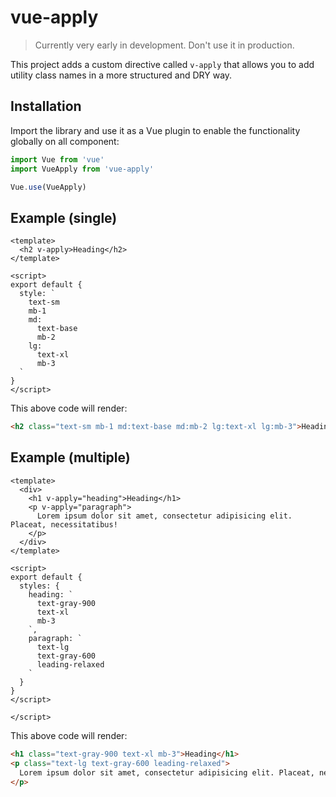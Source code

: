 # vue-apply

> Currently very early in development. Don't use it in production.

This project adds a custom directive called `v-apply` that allows you to add utility class names in a more structured and DRY way.

## Installation

Import the library and use it as a Vue plugin to enable the functionality globally on all component:

```js
import Vue from 'vue'
import VueApply from 'vue-apply'

Vue.use(VueApply)
```

## Example (single)

```vue
<template>
  <h2 v-apply>Heading</h2>
</template>

<script>
export default {
  style: `
    text-sm
    mb-1
    md:
      text-base
      mb-2
    lg:
      text-xl
      mb-3
  `
}
</script>
```

This above code will render:

```html
<h2 class="text-sm mb-1 md:text-base md:mb-2 lg:text-xl lg:mb-3">Heading</h2>
```

## Example (multiple)

```vue
<template>
  <div>
    <h1 v-apply="heading">Heading</h1>
    <p v-apply="paragraph">
      Lorem ipsum dolor sit amet, consectetur adipisicing elit. Placeat, necessitatibus!
    </p>
  </div>
</template>

<script>
export default {
  styles: {
    heading: `
      text-gray-900
      text-xl
      mb-3
    `,
    paragraph: `
      text-lg
      text-gray-600
      leading-relaxed
    `
  }
}
</script>

</script>
```

This above code will render:

```html
<h1 class="text-gray-900 text-xl mb-3">Heading</h1>
<p class="text-lg text-gray-600 leading-relaxed">
  Lorem ipsum dolor sit amet, consectetur adipisicing elit. Placeat, necessitatibus!
</p>
```